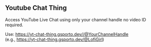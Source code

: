 ## Youtube Chat Thing
Access YouTube Live Chat using only your channel handle no video ID required.

Use: https://yt-chat-thing.gsporto.dev//@YourChannelHandle \
(e.g., https://yt-chat-thing.gsporto.dev/@LofiGirl)
